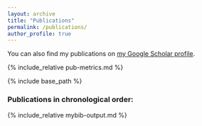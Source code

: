 ```yaml
---
layout: archive
title: "Publications"
permalink: /publications/
author_profile: true
---
```


You can also find my publications on <a href="https://scholar.google.com/citations?user=fbA8-4kAAAAJ">my Google Scholar profile</a>.

{% include_relative pub-metrics.md %}

{% include base_path %}

### Publications in chronological order:
{% include_relative mybib-output.md %}
